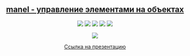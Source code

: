 <section align="center">
<h1><a href="https://iamdennshi.github.io/manel/">manel - управление элементами на объектах</a></h1>
<p><img src="https://img.shields.io/badge/JavaScript-php.svg?style=flat-square&logo=JavaScript&logoColor=F7DF1E&color=333&longCache=true"/> <img src="https://img.shields.io/badge/SCSS-php.svg?style=flat-square&logo=sass&logoColor=CC6699&color=333&longCache=true"/> <img src="https://img.shields.io/badge/OpenLayers-php.svg?style=flat-square&logo=openlayers&logoColor=2694E8&color=333&longCache=true"/> <img src="https://img.shields.io/badge/FastAPI-php.svg?style=flat-square&logo=fastapi&logoColor=009688&color=333&longCache=true"/> <img src="https://img.shields.io/badge/PostgreSQL-php.svg?style=flat-square&logo=postgresql&logoColor=4169E1&color=333&longCache=true"/></p>
<img src="https://github.com/user-attachments/assets/e697a94b-cc0b-42f4-b94f-e998ba64b2ef">

<a href="https://docs.google.com/presentation/d/1mzJ_fCMPfoFJqTbm4jwrt54MRiPEwcUu/edit?usp=sharing&ouid=110823508317216358698&rtpof=true&sd=true">Ссылка на презентацию</a>
</section>


